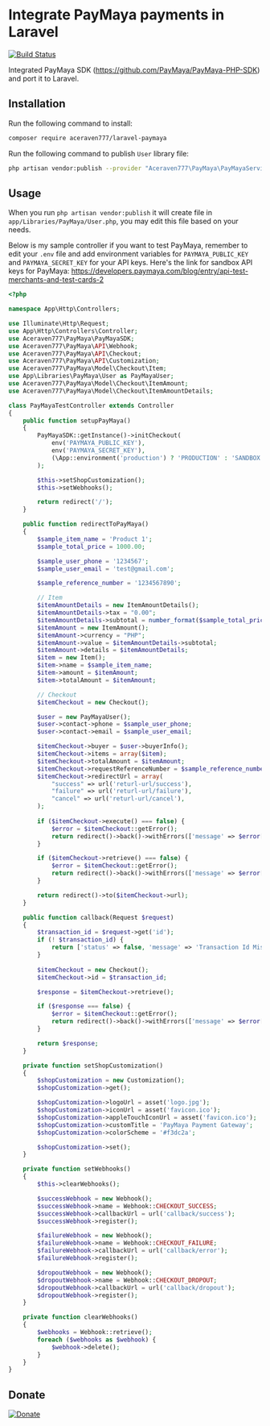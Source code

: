 # Integrate PayMaya payments in Laravel

[![Build Status](https://travis-ci.org/aceraven777/laravel-paymaya.svg?branch=master)](https://travis-ci.org/aceraven777/laravel-paymaya)

Integrated PayMaya SDK (https://github.com/PayMaya/PayMaya-PHP-SDK) and port it to Laravel.

## Installation

Run the following command to install:

```bash
composer require aceraven777/laravel-paymaya
```

Run the following command to publish `User` library file:

```bash
php artisan vendor:publish --provider "Aceraven777\PayMaya\PayMayaServiceProvider"
```

## Usage

When you run `php artisan vendor:publish` it will create file in `app/Libraries/PayMaya/User.php`, you may edit this file based on your needs.

Below is my sample controller if you want to test PayMaya, remember to edit your `.env` file and add environment variables for `PAYMAYA_PUBLIC_KEY` and `PAYMAYA_SECRET_KEY` for your API keys. Here's the link for sandbox API keys for PayMaya: https://developers.paymaya.com/blog/entry/api-test-merchants-and-test-cards-2

```php
<?php

namespace App\Http\Controllers;

use Illuminate\Http\Request;
use App\Http\Controllers\Controller;
use Aceraven777\PayMaya\PayMayaSDK;
use Aceraven777\PayMaya\API\Webhook;
use Aceraven777\PayMaya\API\Checkout;
use Aceraven777\PayMaya\API\Customization;
use Aceraven777\PayMaya\Model\Checkout\Item;
use App\Libraries\PayMaya\User as PayMayaUser;
use Aceraven777\PayMaya\Model\Checkout\ItemAmount;
use Aceraven777\PayMaya\Model\Checkout\ItemAmountDetails;

class PayMayaTestController extends Controller
{
    public function setupPayMaya()
    {
        PayMayaSDK::getInstance()->initCheckout(
            env('PAYMAYA_PUBLIC_KEY'),
            env('PAYMAYA_SECRET_KEY'),
            (\App::environment('production') ? 'PRODUCTION' : 'SANDBOX')
        );

        $this->setShopCustomization();
        $this->setWebhooks();

        return redirect('/');
    }

    public function redirectToPayMaya()
    {
        $sample_item_name = 'Product 1';
        $sample_total_price = 1000.00;

        $sample_user_phone = '1234567';
        $sample_user_email = 'test@gmail.com';

        $sample_reference_number = '1234567890';

        // Item
        $itemAmountDetails = new ItemAmountDetails();
        $itemAmountDetails->tax = "0.00";
        $itemAmountDetails->subtotal = number_format($sample_total_price, 2, '.', '');
        $itemAmount = new ItemAmount();
        $itemAmount->currency = "PHP";
        $itemAmount->value = $itemAmountDetails->subtotal;
        $itemAmount->details = $itemAmountDetails;
        $item = new Item();
        $item->name = $sample_item_name;
        $item->amount = $itemAmount;
        $item->totalAmount = $itemAmount;

        // Checkout
        $itemCheckout = new Checkout();

        $user = new PayMayaUser();
        $user->contact->phone = $sample_user_phone;
        $user->contact->email = $sample_user_email;

        $itemCheckout->buyer = $user->buyerInfo();
        $itemCheckout->items = array($item);
        $itemCheckout->totalAmount = $itemAmount;
        $itemCheckout->requestReferenceNumber = $sample_reference_number;
        $itemCheckout->redirectUrl = array(
            "success" => url('returl-url/success'),
            "failure" => url('returl-url/failure'),
            "cancel" => url('returl-url/cancel'),
        );
        
        if ($itemCheckout->execute() === false) {
            $error = $itemCheckout::getError();
            return redirect()->back()->withErrors(['message' => $error['message']]);
        }

        if ($itemCheckout->retrieve() === false) {
            $error = $itemCheckout::getError();
            return redirect()->back()->withErrors(['message' => $error['message']]);
        }

        return redirect()->to($itemCheckout->url);
    }

    public function callback(Request $request)
    {
        $transaction_id = $request->get('id');
        if (! $transaction_id) {
            return ['status' => false, 'message' => 'Transaction Id Missing'];
        }
        
        $itemCheckout = new Checkout();
        $itemCheckout->id = $transaction_id;

        $response = $itemCheckout->retrieve();

        if ($response === false) {
            $error = $itemCheckout::getError();
            return redirect()->back()->withErrors(['message' => $error['message']]);
        }

        return $response;
    }

    private function setShopCustomization()
    {
        $shopCustomization = new Customization();
        $shopCustomization->get();

        $shopCustomization->logoUrl = asset('logo.jpg');
        $shopCustomization->iconUrl = asset('favicon.ico');
        $shopCustomization->appleTouchIconUrl = asset('favicon.ico');
        $shopCustomization->customTitle = 'PayMaya Payment Gateway';
        $shopCustomization->colorScheme = '#f3dc2a';

        $shopCustomization->set();
    }

    private function setWebhooks()
    {
        $this->clearWebhooks();

        $successWebhook = new Webhook();
        $successWebhook->name = Webhook::CHECKOUT_SUCCESS;
        $successWebhook->callbackUrl = url('callback/success');
        $successWebhook->register();

        $failureWebhook = new Webhook();
        $failureWebhook->name = Webhook::CHECKOUT_FAILURE;
        $failureWebhook->callbackUrl = url('callback/error');
        $failureWebhook->register();

        $dropoutWebhook = new Webhook();
        $dropoutWebhook->name = Webhook::CHECKOUT_DROPOUT;
        $dropoutWebhook->callbackUrl = url('callback/dropout');
        $dropoutWebhook->register();
    }

    private function clearWebhooks()
    {
        $webhooks = Webhook::retrieve();
        foreach ($webhooks as $webhook) {
            $webhook->delete();
        }
    }
}
```

## Donate

[![Donate](https://img.shields.io/badge/Donate-PayPal-green.svg)](https://www.paypal.com/cgi-bin/webscr?cmd=_s-xclick&hosted_button_id=Q4XLBV46V3958)

